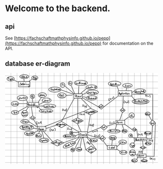 # Welcome to the backend.

## api
See [https://fachschaftmathphysinfo.github.io/pepp](https://fachschaftmathphysinfo.github.io/pepp) for documentation on the API.

## database er-diagram
![ER-Diagram](pepp-er.jpg)

